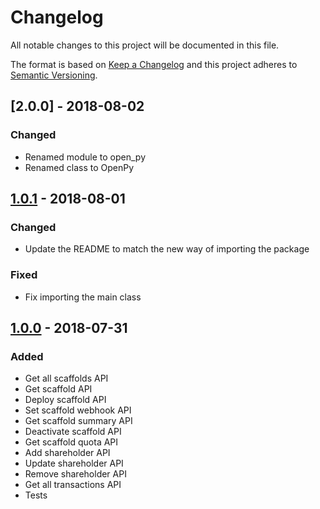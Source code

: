 # Changelog
All notable changes to this project will be documented in this file.

The format is based on [Keep a Changelog](http://keepachangelog.com/en/1.0.0/)
and this project adheres to [Semantic Versioning](http://semver.org/spec/v2.0.0.html).

## [2.0.0] - 2018-08-02
### Changed
- Renamed module to open_py
- Renamed class to OpenPy


## [1.0.1] - 2018-08-01
### Changed
- Update the README to match the new way of importing the package

### Fixed
- Fix importing the main class


## [1.0.0] - 2018-07-31
### Added
- Get all scaffolds API
- Get scaffold API
- Deploy scaffold API
- Set scaffold webhook API
- Get scaffold summary API
- Deactivate scaffold API
- Get scaffold quota API
- Add shareholder API
- Update shareholder API
- Remove shareholder API
- Get all transactions API
- Tests

[1.0.1]: https://github.com/OpenFuturePlatform/open-api-python-sdk/compare/v1.0.1...v1.0.0
[1.0.2]: https://github.com/OpenFuturePlatform/open-api-python-sdk/compare/v2.0.0...v1.0.1
[1.0.1]: https://github.com/OpenFuturePlatform/open-api-python-sdk/compare/v1.0.1...v1.0.0
[1.0.0]: https://github.com/OpenFuturePlatform/open-api-python-sdk/compare/e8d583f41e071d56dbc6dcf924bcc3a35c85b302...v1.0.0